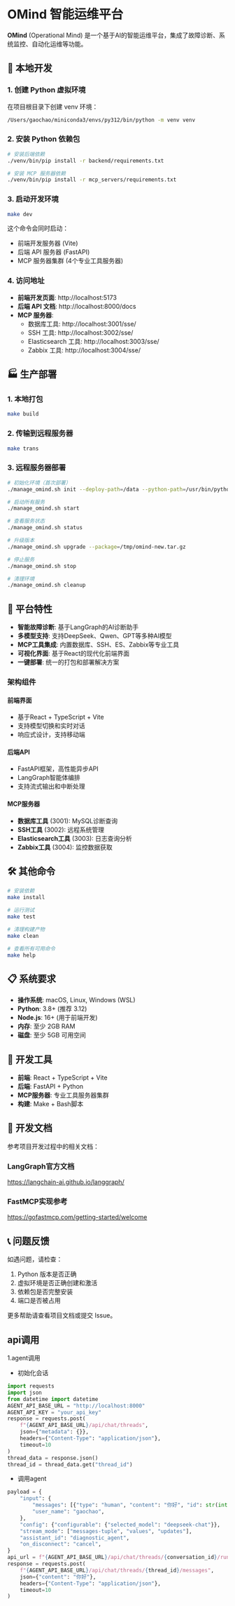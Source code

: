 # OMind 智能运维平台

**OMind** (Operational Mind) 是一个基于AI的智能运维平台，集成了故障诊断、系统监控、自动化运维等功能。

## 🚀 本地开发

### 1. 创建 Python 虚拟环境

在项目根目录下创建 venv 环境：

```bash
/Users/gaochao/miniconda3/envs/py312/bin/python -m venv venv
```

### 2. 安装 Python 依赖包

```bash
# 安装后端依赖
./venv/bin/pip install -r backend/requirements.txt

# 安装 MCP 服务器依赖
./venv/bin/pip install -r mcp_servers/requirements.txt
```

### 3. 启动开发环境

```bash
make dev
```

这个命令会同时启动：
- 前端开发服务器 (Vite)
- 后端 API 服务器 (FastAPI)
- MCP 服务器集群 (4个专业工具服务器)

### 4. 访问地址

- **前端开发页面**: http://localhost:5173
- **后端 API 文档**: http://localhost:8000/docs
- **MCP 服务器**:
  - 数据库工具: http://localhost:3001/sse/
  - SSH 工具: http://localhost:3002/sse/
  - Elasticsearch 工具: http://localhost:3003/sse/
  - Zabbix 工具: http://localhost:3004/sse/

## 🏭 生产部署

### 1. 本地打包

```bash
make build
```

### 2. 传输到远程服务器

```bash
make trans
```

### 3. 远程服务器部署

```bash
# 初始化环境（首次部署）
./manage_omind.sh init --deploy-path=/data --python-path=/usr/bin/python3 --package=/tmp/omind-xxx.tar.gz

# 启动所有服务
./manage_omind.sh start

# 查看服务状态
./manage_omind.sh status

# 升级版本
./manage_omind.sh upgrade --package=/tmp/omind-new.tar.gz

# 停止服务
./manage_omind.sh stop

# 清理环境
./manage_omind.sh cleanup
```

## 🎯 平台特性

- **智能故障诊断**: 基于LangGraph的AI诊断助手
- **多模型支持**: 支持DeepSeek、Qwen、GPT等多种AI模型
- **MCP工具集成**: 内置数据库、SSH、ES、Zabbix等专业工具
- **可视化界面**: 基于React的现代化前端界面
- **一键部署**: 统一的打包和部署解决方案

### 架构组件

#### 前端界面
- 基于React + TypeScript + Vite
- 支持模型切换和实时对话
- 响应式设计，支持移动端

#### 后端API
- FastAPI框架，高性能异步API
- LangGraph智能体编排
- 支持流式输出和中断处理

#### MCP服务器
- **数据库工具** (3001): MySQL诊断查询
- **SSH工具** (3002): 远程系统管理
- **Elasticsearch工具** (3003): 日志查询分析
- **Zabbix工具** (3004): 监控数据获取

## 🛠️ 其他命令

```bash
# 安装依赖
make install

# 运行测试
make test

# 清理构建产物
make clean

# 查看所有可用命令
make help
```

## 📋 系统要求

- **操作系统**: macOS, Linux, Windows (WSL)
- **Python**: 3.8+ (推荐 3.12)
- **Node.js**: 16+ (用于前端开发)
- **内存**: 至少 2GB RAM
- **磁盘**: 至少 5GB 可用空间

## 🔧 开发工具

- **前端**: React + TypeScript + Vite
- **后端**: FastAPI + Python
- **MCP服务器**: 专业工具服务器集群
- **构建**: Make + Bash脚本

## 📖 开发文档

参考项目开发过程中的相关文档：

### LangGraph官方文档
https://langchain-ai.github.io/langgraph/

### FastMCP实现参考
https://gofastmcp.com/getting-started/welcome

## 📞 问题反馈

如遇问题，请检查：
1. Python 版本是否正确
2. 虚拟环境是否正确创建和激活
3. 依赖包是否完整安装
4. 端口是否被占用

更多帮助请查看项目文档或提交 Issue。

## api调用
1.agent调用
- 初始化会话
```python
import requests
import json
from datetime import datetime
AGENT_API_BASE_URL = "http://localhost:8000"
AGENT_API_KEY = "your_api_key"
response = requests.post(
    f"{AGENT_API_BASE_URL}/api/chat/threads",
    json={"metadata": {}},
    headers={"Content-Type": "application/json"},
    timeout=10
)
thread_data = response.json()
thread_id = thread_data.get("thread_id")
```
- 调用agent
```python
payload = {
    "input": {
        "messages": [{"type": "human", "content": "你好", "id": str(int(datetime.now().timestamp() * 1000))}],
        "user_name": "gaochao",
    },
    "config": {"configurable": {"selected_model": "deepseek-chat"}},
    "stream_mode": ["messages-tuple", "values", "updates"],
    "assistant_id": "diagnostic_agent",
    "on_disconnect": "cancel",
}
api_url = f"{AGENT_API_BASE_URL}/api/chat/threads/{conversation_id}/runs/stream"
response = requests.post(
    f"{AGENT_API_BASE_URL}/api/chat/threads/{thread_id}/messages",
    json={"content": "你好"},
    headers={"Content-Type": "application/json"},
    timeout=10
)
```